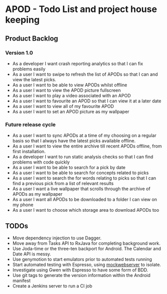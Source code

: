 # APOD - Todo List and project house keeping

## Product Backlog

### Version 1.0
- As a developer I want crash reporting analytics so that I can fix problems easily
- As a user I want to swipe to refresh the list of APODs so that I can and view the latest picks.
- As a user I want to be able to view APODs whilst offline
- As a user I want to view the APOD picture fullscreen
- As a user I want to play a video associated with an APOD
- As a user I want to favourite an APOD so that I can view it at a later date
- As a user I want to view all of my favourite APOD
- As a user I want to set an APOD picture as my wallpaper

### Future release cycle
- As a user I want to sync APODs at a time of my choosing on a regular basis so that I always have the latest picks available offline.
- As a user I want to view the entire archive till recent APODs offline, from first installation.
- As a developer I want to run static analysis checks so that I can find problems with code quickly
- As a user I want to be able to search for a pick by date
- As a user I want to be able to search for concepts related to picks
- As a user I want to search the for words relating to picks so that I can find a previous pick from a list of relevant results
- As a user I want a live wallpaper that scrolls through the archive of APODs as my wallpaper
- As a user I want all APODs to be downloaded to a folder I can view on my phone
- As a user I want to choose which storage area to download APODs too

## TODOs
- Move dependency injection to use Dagger.
- Move away from Tasks API to RxJava for completing background work.
- Use Joda-time or the three-ten backport for Android. The Calendar and Date API is messy.
- Use genymotion to start emulators prior to automated tests running
- Start automated testing with Espresso, using [mockwebserver](https://github.com/square/okhttp/tree/master/mockwebserver) to isolate.
- Investigate using Gwen with Espresso to have some form of BDD.
- Use git tags to generate the version information within the Android manifest
- Create a Jenkins server to run a CI job